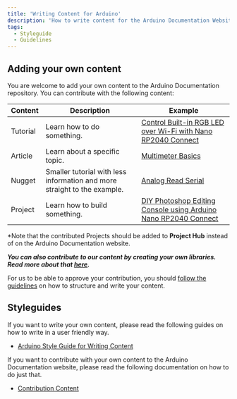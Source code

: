 ```yaml
---
title: 'Writing Content for Arduino'
description: 'How to write content for the Arduino Documentation Website'
tags: 
  - Styleguide
  - Guidelines
---
```


## Adding your own content

You are welcome to add your own content to the Arduino Documentation repository. You can contribute with the following content:

|Content|Description|Example|
|-------|-----------|-------|
|Tutorial|Learn how to do something.|[Control Built-in RGB LED over Wi-Fi with Nano RP2040 Connect](https://docs.arduino.cc/tutorials/nano-rp2040-connect/rp2040-web-server-rgb)|
|Article|Learn about a specific topic.|[Multimeter Basics](https://docs.arduino.cc/learn/electronics/multimeter-basics)|
|Nugget|Smaller tutorial with less information and more straight to the example.|[Analog Read Serial](https://docs.arduino.cc/built-in-examples/basics/AnalogReadSerial)|
|Project|Learn how to build something.|[DIY Photoshop Editing Console using Arduino Nano RP2040 Connect](https://create.arduino.cc/projecthub/jithinsanal1610/diy-photoshop-editing-console-using-arduino-nano-rp-2040-a43e97)|

\*Note that the contributed Projects should be added to **Project Hub** instead of on the Arduino Documentation website.

***You can also contribute to our content by creating your own libraries. Read more about that [here](/learn/contributions/arduino-library-style-guide).***


For us to be able to approve your contribution, you should [follow the guidelines](/learn/contributions/arduino-writing-style-guide) on how to structure and write your content.


## Styleguides

If you want to write your own content, please read the following guides on how to write in a user friendly way.

* [Arduino Style Guide for Writing Content](/learn/contributions/arduino-writing-style-guide)


If you want to contribute with your own content to the Arduino Documentation website, please read the following documentation on how to do just that.

* [Contribution Content](https://github.com/arduino/docs-content/contribution-templates)